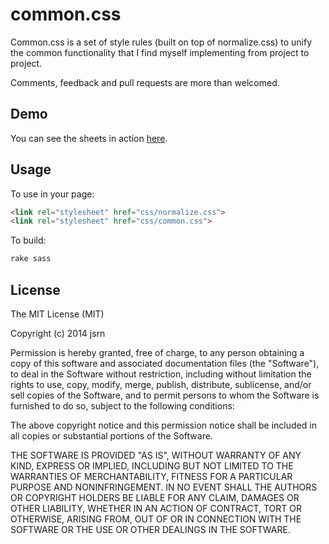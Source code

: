 # common.css

Common.css is a set of style rules (built on top of normalize.css) to unify the common functionality that I find myself implementing from project to project.

Comments, feedback and pull requests are more than welcomed.

## Demo

You can see the sheets in action [here](http://jsrn.net/common.css/).

## Usage

To use in your page:

```html
<link rel="stylesheet" href="css/normalize.css">
<link rel="stylesheet" href="css/common.css">
```

To build:
```bash
rake sass
```

## License

The MIT License (MIT)

Copyright (c) 2014 jsrn

Permission is hereby granted, free of charge, to any person obtaining a copy
of this software and associated documentation files (the "Software"), to deal
in the Software without restriction, including without limitation the rights
to use, copy, modify, merge, publish, distribute, sublicense, and/or sell
copies of the Software, and to permit persons to whom the Software is
furnished to do so, subject to the following conditions:

The above copyright notice and this permission notice shall be included in all
copies or substantial portions of the Software.

THE SOFTWARE IS PROVIDED "AS IS", WITHOUT WARRANTY OF ANY KIND, EXPRESS OR
IMPLIED, INCLUDING BUT NOT LIMITED TO THE WARRANTIES OF MERCHANTABILITY,
FITNESS FOR A PARTICULAR PURPOSE AND NONINFRINGEMENT. IN NO EVENT SHALL THE
AUTHORS OR COPYRIGHT HOLDERS BE LIABLE FOR ANY CLAIM, DAMAGES OR OTHER
LIABILITY, WHETHER IN AN ACTION OF CONTRACT, TORT OR OTHERWISE, ARISING FROM,
OUT OF OR IN CONNECTION WITH THE SOFTWARE OR THE USE OR OTHER DEALINGS IN THE
SOFTWARE.
